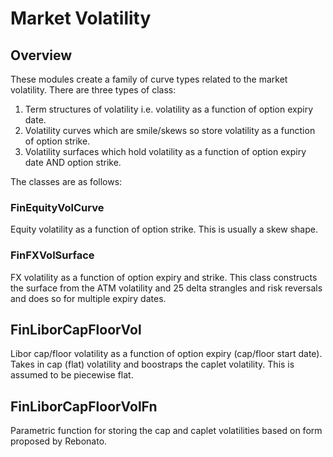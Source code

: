 # Market Volatility
## Overview
These modules create a family of curve types related to the market volatility. There are three types of class:

1. Term structures of volatility i.e. volatility as a function of option expiry date.
2. Volatility curves which are smile/skews so store volatility as a function of option strike.
3. Volatility surfaces which hold volatility as a function of option expiry date AND option strike.

The classes are as follows:

### FinEquityVolCurve
Equity volatility as a function of option strike. This is usually a skew shape.

### FinFXVolSurface
FX volatility as a function of option expiry and strike. This class constructs the surface from the ATM volatility and 25 delta strangles and risk reversals and does so for multiple expiry dates.

## FinLiborCapFloorVol
Libor cap/floor volatility as a function of option expiry (cap/floor start date). Takes in cap (flat) volatility and boostraps the caplet volatility. This is assumed to be piecewise flat.

## FinLiborCapFloorVolFn
Parametric function for storing the cap and caplet volatilities based on form proposed by Rebonato. 